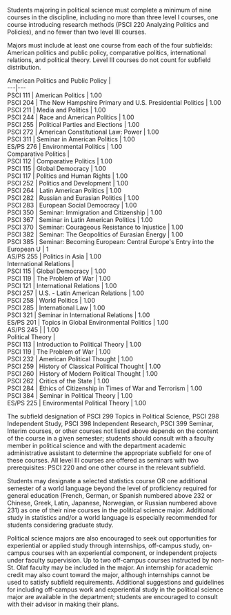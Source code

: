 

Students majoring in political science must complete a minimum of nine courses in the discipline, including no more than three level I courses, one course introducing research methods (PSCI 220 Analyzing Politics and Policies), and no fewer than two level III courses.

Majors must include at least one course from each of the four subfields: American politics and public policy, comparative politics, international relations, and political theory. Level III courses do not count for subfield distribution.

American Politics and Public Policy  |  
---|---  
PSCI 111  |  American Politics  |  1.00  
PSCI 204  |  The New Hampshire Primary and U.S. Presidential Politics  |  1.00  
PSCI 211  |  Media and Politics  |  1.00  
PSCI 244  |  Race and American Politics  |  1.00  
PSCI 255  |  Political Parties and Elections  |  1.00  
PSCI 272  |  American Constitutional Law: Power  |  1.00  
PSCI 311  |  Seminar in American Politics  |  1.00  
ES/PS 276  |  Environmental Politics  |  1.00  
Comparative Politics  |  
PSCI 112  |  Comparative Politics  |  1.00  
PSCI 115  |  Global Democracy  |  1.00  
PSCI 117  |  Politics and Human Rights  |  1.00  
PSCI 252  |  Politics and Development  |  1.00  
PSCI 264  |  Latin American Politics  |  1.00  
PSCI 282  |  Russian and Eurasian Politics  |  1.00  
PSCI 283  |  European Social Democracy  |  1.00  
PSCI 350  |  Seminar: Immigration and Citizenship  |  1.00  
PSCI 367  |  Seminar in Latin American Politics  |  1.00  
PSCI 370  |  Seminar: Courageous Resistance to Injustice  |  1.00  
PSCI 382  |  Seminar: The Geopolitics of Eurasian Energy  |  1.00  
PSCI 385  |  Seminar: Becoming European: Central Europe's Entry into the European U  |  1  
AS/PS 255  |  Politics in Asia  |  1.00  
International Relations  |  
PSCI 115  |  Global Democracy  |  1.00  
PSCI 119  |  The Problem of War  |  1.00  
PSCI 121  |  International Relations  |  1.00  
PSCI 257  |  U.S. - Latin American Relations  |  1.00  
PSCI 258  |  World Politics  |  1.00  
PSCI 285  |  International Law  |  1.00  
PSCI 321  |  Seminar in International Relations  |  1.00  
ES/PS 201  |  Topics in Global Environmental Politics  |  1.00  
AS/PS 245  |  |  1.00  
Political Theory  |  
PSCI 113  |  Introduction to Political Theory  |  1.00  
PSCI 119  |  The Problem of War  |  1.00  
PSCI 232  |  American Political Thought  |  1.00  
PSCI 259  |  History of Classical Political Thought  |  1.00  
PSCI 260  |  History of Modern Political Thought  |  1.00  
PSCI 262  |  Critics of the State  |  1.00  
PSCI 284  |  Ethics of Citizenship in Times of War and Terrorism  |  1.00  
PSCI 384  |  Seminar in Political Theory  |  1.00  
ES/PS 225  |  Environmental Political Theory  |  1.00  
  
The subfield designation of PSCI 299 Topics in Political Science, PSCI 298 Independent Study, PSCI 398 Independent Research, PSCI 399 Seminar, Interim courses, or other courses not listed above depends on the content of the course in a given semester; students should consult with a faculty member in political science and with the department academic administrative assistant to determine the appropriate subfield for one of these courses. All level III courses are offered as seminars with two prerequisites: PSCI 220 and one other course in the relevant subfield.

Students may designate a selected statistics course OR one additional semester of a world language beyond the level of proficiency required for general education (French, German, or Spanish numbered above 232 or Chinese, Greek, Latin, Japanese, Norwegian, or Russian numbered above 231) as one of their nine courses in the political science major. Additional study in statistics and/or a world language is especially recommended for students considering graduate study.

Political science majors are also encouraged to seek out opportunities for experiential or applied study through internships, off-campus study, on-campus courses with an experiential component, or independent projects under faculty supervision. Up to two off-campus courses instructed by non-St. Olaf faculty may be included in the major. An internship for academic credit may also count toward the major, although internships cannot be used to satisfy subfield requirements. Additional suggestions and guidelines for including off-campus work and experiential study in the political science major are available in the department; students are encouraged to consult with their advisor in making their plans.

